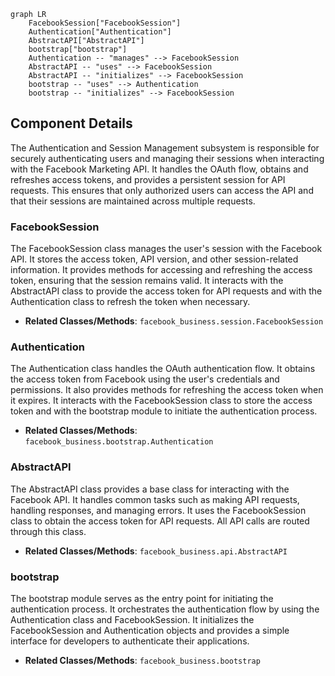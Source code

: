 ```mermaid
graph LR
    FacebookSession["FacebookSession"]
    Authentication["Authentication"]
    AbstractAPI["AbstractAPI"]
    bootstrap["bootstrap"]
    Authentication -- "manages" --> FacebookSession
    AbstractAPI -- "uses" --> FacebookSession
    AbstractAPI -- "initializes" --> FacebookSession
    bootstrap -- "uses" --> Authentication
    bootstrap -- "initializes" --> FacebookSession
```

## Component Details

The Authentication and Session Management subsystem is responsible for securely authenticating users and managing their sessions when interacting with the Facebook Marketing API. It handles the OAuth flow, obtains and refreshes access tokens, and provides a persistent session for API requests. This ensures that only authorized users can access the API and that their sessions are maintained across multiple requests.

### FacebookSession
The FacebookSession class manages the user's session with the Facebook API. It stores the access token, API version, and other session-related information. It provides methods for accessing and refreshing the access token, ensuring that the session remains valid. It interacts with the AbstractAPI class to provide the access token for API requests and with the Authentication class to refresh the token when necessary.
- **Related Classes/Methods**: `facebook_business.session.FacebookSession`

### Authentication
The Authentication class handles the OAuth authentication flow. It obtains the access token from Facebook using the user's credentials and permissions. It also provides methods for refreshing the access token when it expires. It interacts with the FacebookSession class to store the access token and with the bootstrap module to initiate the authentication process.
- **Related Classes/Methods**: `facebook_business.bootstrap.Authentication`

### AbstractAPI
The AbstractAPI class provides a base class for interacting with the Facebook API. It handles common tasks such as making API requests, handling responses, and managing errors. It uses the FacebookSession class to obtain the access token for API requests. All API calls are routed through this class.
- **Related Classes/Methods**: `facebook_business.api.AbstractAPI`

### bootstrap
The bootstrap module serves as the entry point for initiating the authentication process. It orchestrates the authentication flow by using the Authentication class and FacebookSession. It initializes the FacebookSession and Authentication objects and provides a simple interface for developers to authenticate their applications.
- **Related Classes/Methods**: `facebook_business.bootstrap`
